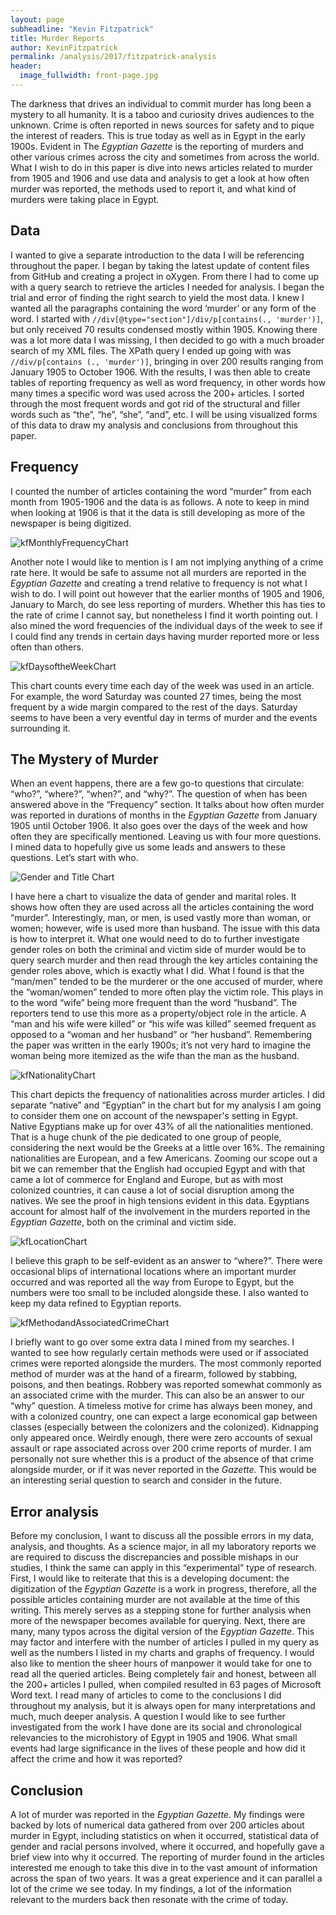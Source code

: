 ```yaml
---
layout: page
subheadline: "Kevin Fitzpatrick"
title: Murder Reports
author: KevinFitzpatrick
permalink: /analysis/2017/fitzpatrick-analysis
header:
  image_fullwidth: front-page.jpg
---
```

The darkness that drives an individual to commit murder has long been a mystery to all humanity. It is a taboo and curiosity drives audiences to the unknown. Crime is often reported in news sources for safety and to pique the interest of readers. This is true today as well as in Egypt in the early 1900s. Evident in The *Egyptian Gazette* is the reporting of murders and other various crimes across the city and sometimes from across the world. What I wish to do in this paper is dive into news articles related to murder from 1905 and 1906 and use data and analysis to get a look at how often murder was reported, the methods used to report it, and what kind of murders were taking place in Egypt.

## Data
I wanted to give a separate introduction to the data I will be referencing throughout the paper. I began by taking the latest update of content files from GitHub and creating a project in oXygen. From there I had to come up with a query search to retrieve the articles I needed for analysis. I began the trial and error of finding the right search to yield the most data. I knew I wanted all the paragraphs containing the word ‘murder’ or any form of the word. I started with `//div[@type="section"]/div/p[contains(., 'murder')]`, but only received 70 results condensed mostly within 1905. Knowing there was a lot more data I was missing, I then decided to go with a much broader search of my XML files. The XPath query I ended up going with was `//div/p[contains (., 'murder')]`, bringing in over 200 results ranging from January 1905 to October 1906. With the results, I was then able to create tables of reporting frequency as well as word frequency, in other words how many times a specific word was used across the 200+ articles. I sorted through the most frequent words and got rid of the structural and filler words such as “the”, “he”, “she”, “and”, etc. I will be using visualized forms of this data to draw my analysis and conclusions from throughout this paper.

## Frequency
I counted the number of articles containing the word “murder” from each month from 1905-1906 and the data is as follows. A note to keep in mind when looking at 1906 is that it the data is still developing as more of the newspaper is being digitized.

![kfMonthlyFrequencyChart](kfMonthlyFrequencyChart.jpg)

Another note I would like to mention is I am not implying anything of a crime rate here. It would be safe to assume not all murders are reported in the *Egyptian Gazette* and creating a trend relative to frequency is not what I wish to do. I will point out however that the earlier months of 1905 and 1906, January to March, do see less reporting of murders. Whether this has ties to the rate of crime I cannot say, but nonetheless I find it worth pointing out. I also mined the word frequencies of the individual days of the week to see if I could find any trends in certain days having murder reported more or less often than others.

![kfDaysoftheWeekChart](kfDaysoftheWeekChart.jpg)

This chart counts every time each day of the week was used in an article. For example, the word Saturday was counted 27 times, being the most frequent by a wide margin compared to the rest of the days. Saturday seems to have been a very eventful day in terms of murder and the events surrounding it.

## The Mystery of Murder
When an event happens, there are a few go-to questions that circulate: “who?”, “where?”, “when?”, and “why?”. The question of when has been answered above in the “Frequency” section. It talks about how often murder was reported in durations of months in the *Egyptian Gazette* from January 1905 until October 1906. It also goes over the days of the week and how often they are specifically mentioned. Leaving us with four more questions. I mined data to hopefully give us some leads and answers to these questions. Let’s start with who.

![Gender and Title Chart](kfGenderandTitleChart.jpg)

I have here a chart to visualize the data of gender and marital roles. It shows how often they are used across all the articles containing the word “murder”. Interestingly, man, or men, is used vastly more than woman, or women; however, wife is used more than husband. The issue with this data is how to interpret it. What one would need to do to further investigate gender roles on both the criminal and victim side of murder would be to query search murder and then read through the key articles containing the gender roles above, which is exactly what I did. What I found is that the “man/men” tended to be the murderer or the one accused of murder, where the “woman/women” tended to more often play the victim role. This plays in to the word “wife” being more frequent than the word “husband”.  The reporters tend to use this more as a property/object role in the article. A “man and his wife were killed” or “his wife was killed” seemed frequent as opposed to a “woman and her husband” or “her husband”. Remembering the paper was written in the early 1900s; it’s not very hard to imagine the woman being more itemized as the wife than the man as the husband.

![kfNationalityChart](kfNationalityChart.jpg)

This chart depicts the frequency of nationalities across murder articles. I did separate “native” and “Egyptian” in the chart but for my analysis I am going to consider them one on account of the newspaper's setting in Egypt. Native Egyptians make up for over 43% of all the nationalities mentioned. That is a huge chunk of the pie dedicated to one group of people, considering the next would be the Greeks at a little over 16%. The remaining nationalities are European, and a few Americans. Zooming our scope out a bit we can remember that the English had occupied Egypt and with that came a lot of commerce for England and Europe, but as with most colonized countries, it can cause a lot of social disruption among the natives. We see the proof in high tensions evident in this data. Egyptians account for almost half of the involvement in the murders reported in the *Egyptian Gazette*, both on the criminal and victim side.

![kfLocationChart](kfLocationChart.jpg)

I believe this graph to be self-evident as an answer to “where?”. There were occasional blips of international locations where an important murder occurred and was reported all the way from Europe to Egypt, but the numbers were too small to be included alongside these. I also wanted to keep my data refined to Egyptian reports.

![kfMethodandAssociatedCrimeChart](kfMethodandAssociatedCrimeChart.jpg)

I briefly want to go over some extra data I mined from my searches. I wanted to see how regularly certain methods were used or if associated crimes were reported alongside the murders. The most commonly reported method of murder was at the hand of a firearm, followed by stabbing, poisons, and then beatings. Robbery was reported somewhat commonly as an associated crime with the murder. This can also be an answer to our “why” question. A timeless motive for crime has always been money, and with a colonized country, one can expect a large economical gap between classes (especially between the colonizers and the colonized). Kidnapping only appeared once. Weirdly enough, there were zero accounts of sexual assault or rape associated across over 200 crime reports of murder. I am personally not sure whether this is a product of the absence of that crime alongside murder, or if it was never reported in the *Gazette*. This would be an interesting serial question to search and consider in the future.

## Error analysis
Before my conclusion, I want to discuss all the possible errors in my data, analysis, and thoughts. As a science major, in all my laboratory reports we are required to discuss the discrepancies and possible mishaps in our studies, I think the same can apply in this “experimental” type of research. First, I would like to reiterate that this is a developing document: the digitization of the *Egyptian Gazette* is a work in progress, therefore, all the possible articles containing murder are not available at the time of this writing. This merely serves as a stepping stone for further analysis when more of the newspaper becomes available for querying. Next, there are many, many typos across the digital version of the *Egyptian Gazette*. This may factor and interfere with the number of articles I pulled in my query as well as the numbers I listed in my charts and graphs of frequency. I would also like to mention the sheer hours of manpower it would take for one to read all the queried articles. Being completely fair and honest, between all the 200+ articles I pulled, when compiled resulted in 63 pages of Microsoft Word text. I read many of articles to come to the conclusions I did throughout my analysis, but it is always open for many interpretations and much, much deeper analysis. A question I would like to see further investigated from the work I have done are its social and chronological relevancies to the microhistory of Egypt in 1905 and 1906. What small events had large significance in the lives of these people and how did it affect the crime and how it was reported?

## Conclusion
A lot of murder was reported in the *Egyptian Gazette*. My findings were backed by lots of numerical data gathered from over 200 articles about murder in Egypt, including statistics on when it occurred, statistical data of gender and racial persons involved, where it occurred, and hopefully gave a brief view into why it occurred. The reporting of murder found in the articles interested me enough to take this dive in to the vast amount of information across the span of two years. It was a great experience and it can parallel a lot of the crime we see today. In my findings, a lot of the information relevant to the murders back then resonate with the crime of today.
